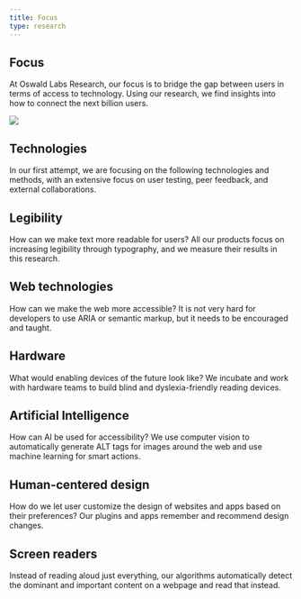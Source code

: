 ```yaml
---
title: Focus
type: research
---
```


<section class="hero big-image pb-5">
    <div class="container">
        <div class="row">
            <div class="col-md-6">
				<h1>Focus</h1>
				<p class="intro-para">At Oswald Labs Research, our focus is to bridge the gap between users in terms of access to technology. Using our research, we find insights into how to connect the next billion users.</p>
			</div>
            <div class="col-md-6 text-right">
                <img role="presentation" src="/images/illustrations/technologies.svg">
            </div>
        </div>
    </div>
</section>
<section>
    <div class="container">
        <div class="row">
            <div class="col-md-6 mb-5">
                <h2 class="subheading-3">Technologies</h2>
                <p>In our first attempt, we are focusing on the following technologies and methods, with an extensive focus on user testing, peer feedback, and external collaborations.</p>
            </div>
        </div>
        <div class="row">
            <div class="col-md-4 mb-5">
                <i class="fas fa-book-open fa-2x text-muted mb-4"></i>
                <h2 class="subheading-2">Legibility</h2>
                <p>How can we make text more readable for users? All our products focus on increasing legibility through typography, and we measure their results in this research.</p>
            </div>
            <div class="col-md-4 mb-5">
                <i class="fas fa-globe-europe fa-2x text-muted mb-4"></i>
                <h2 class="subheading-2">Web technologies</h2>
                <p>How can we make the web more accessible? It is not very hard for developers to use ARIA or semantic markup, but it needs to be encouraged and taught.</p>
            </div>
            <div class="col-md-4 mb-5">
                <i class="fas fa-mobile-alt fa-2x text-muted mb-4"></i>
                <h2 class="subheading-2">Hardware</h2>
                <p>What would enabling devices of the future look like? We incubate and work with hardware teams to build blind and dyslexia-friendly reading devices.</p>
            </div>
            <div class="col-md-4 mb-5">
                <i class="fas fa-robot fa-2x text-muted mb-4"></i>
                <h2 class="subheading-2">Artificial Intelligence</h2>
                <p>How can AI be used for accessibility? We use computer vision to automatically generate ALT tags for images around the web and use machine learning for smart actions.</p>
            </div>
            <div class="col-md-4 mb-5">
                <i class="fas fa-pen-fancy fa-2x text-muted mb-4"></i>
                <h2 class="subheading-2">Human-centered design</h2>
                <p>How do we let user customize the design of websites and apps based on their preferences? Our plugins and apps remember and recommend design changes.</p>
            </div>
            <div class="col-md-4">
                <i class="fas fa-eye-slash fa-2x text-muted mb-4"></i>
                <h2 class="subheading-2">Screen readers</h2>
                <p>Instead of reading aloud just everything, our algorithms automatically detect the dominant and important content on a webpage and read that instead.</p>
            </div>
        </div>
    </div>
</section>
